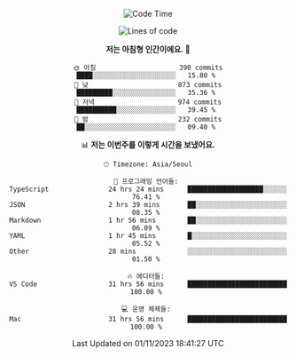 <div align='center'>
 
<!--START_SECTION:waka-->
![Code Time](http://img.shields.io/badge/Code%20Time-3%2C081%20hrs%2042%20mins-blue)

![Lines of code](https://img.shields.io/badge/%EC%A0%80%EB%8A%94%20%EC%97%AC%ED%83%9C%EA%B9%8C%EC%A7%80%20-1.2%20million%20%EC%A4%84%EC%9D%98%20%EC%BD%94%EB%93%9C%EB%A5%BC%20%EC%9E%91%EC%84%B1%ED%96%88%EC%96%B4%EC%9A%94.-blue)

**저는 아침형 인간이에요. 🐤** 

```text
🌞 아침                     390 commits         ████░░░░░░░░░░░░░░░░░░░░░   15.80 % 
🌆 낮　                     873 commits         █████████░░░░░░░░░░░░░░░░   35.36 % 
🌃 저녁                     974 commits         ██████████░░░░░░░░░░░░░░░   39.45 % 
🌙 밤　                     232 commits         ██░░░░░░░░░░░░░░░░░░░░░░░   09.40 % 
```


📊 **저는 이번주를 이렇게 시간을 보냈어요.** 

```text
🕑︎ Timezone: Asia/Seoul

💬 프로그래밍 언어들: 
TypeScript               24 hrs 24 mins      ███████████████████░░░░░░   76.41 % 
JSON                     2 hrs 39 mins       ██░░░░░░░░░░░░░░░░░░░░░░░   08.35 % 
Markdown                 1 hr 56 mins        ██░░░░░░░░░░░░░░░░░░░░░░░   06.09 % 
YAML                     1 hr 45 mins        █░░░░░░░░░░░░░░░░░░░░░░░░   05.52 % 
Other                    28 mins             ░░░░░░░░░░░░░░░░░░░░░░░░░   01.50 % 

🔥 에디터들: 
VS Code                  31 hrs 56 mins      █████████████████████████   100.00 % 

💻 운영 체제들: 
Mac                      31 hrs 56 mins      █████████████████████████   100.00 % 
```


 Last Updated on 01/11/2023 18:41:27 UTC
<!--END_SECTION:waka-->
 </div>
<!---
Emewjin/Emewjin is a ✨ special ✨ repository because its `README.md` (this file) appears on your GitHub profile.
You can click the Preview link to take a look at your changes.
--->
